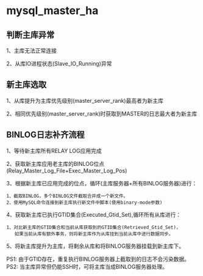 # mysql_master_ha

## 判断主库异常
1、主库无法正常连接

2、从库IO进程状态(Slave_IO_Running)异常

## 新主库选取
1、从库提升为主库优先级别(master_server_rank)最高者为新主库

2、相同优先级别(master_server_rank)时获取到MASTER的日志最大者为新主库

## BINLOG日志补齐流程

1、等待新主库所有RELAY LOG应用完成

2、获取新主库应用老主库的BINLOG位点(Relay_Master_Log_File+Exec_Master_Log_Pos)

3、根据新主库已应用完成的位点，循环(主库服务器+所有BINLOG服务器)进行：

    1、截取BINLOG，多个BINLOG文件截取合并成一个新文件。
    2、使用MySQL命令连接到新主库执行新文件中脚本(使用binary-mode参数)

4、获取新主库已执行GTID集合(Executed_Gtid_Set),循环所有从库进行：

    1、对比新主库的GTID集合和当前从库获取到的GTID集合(Retrieved_Gtid_Set)，
       如果当前从库有额外事务，则将新主库作为从库挂到当前从库中进行数据同步。

5、将新主库提升为主库，将剩余从库和将BINLOG服务器挂载到新主库下。

PS1: 由于GTID存在，重复执行BINLOG服务器上截取到的日志不会污染数据。
PS2: 当主库异常但仍能SSH时，可将主库当成BINLOG服务器处理。